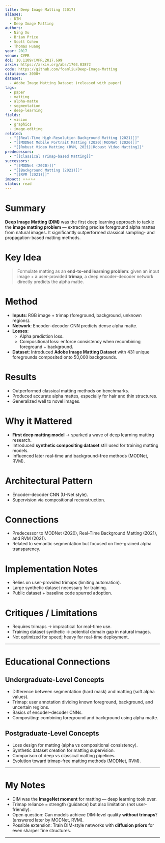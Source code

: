 ```yaml
---
title: Deep Image Matting (2017)
aliases:
  - DIM
  - Deep Image Matting
authors:
  - Ning Xu
  - Brian Price
  - Scott Cohen
  - Thomas Huang
year: 2017
venue: CVPR
doi: 10.1109/CVPR.2017.699
arxiv: https://arxiv.org/abs/1703.03872
code: https://github.com/foamliu/Deep-Image-Matting
citations: 3000+
dataset:
  - Adobe Image Matting Dataset (released with paper)
tags:
  - paper
  - matting
  - alpha-matte
  - segmentation
  - deep-learning
fields:
  - vision
  - graphics
  - image-editing
related:
  - "[[Real-Time High-Resolution Background Matting (2021)]]"
  - "[[MODNet Mobile Portrait Matting (2020)|MODNet (2020)]]"
  - "[[Robust Video Matting (RVM, 2021)|Robust Video Matting]]"
predecessors:
  - "[[Classical Trimap-based Matting]]"
successors:
  - "[[MODNet (2020)]]"
  - "[[Background Matting (2021)]]"
  - "[[RVM (2021)]]"
impact: ⭐⭐⭐⭐⭐
status: read
---
```


# Summary
**Deep Image Matting (DIM)** was the first deep learning approach to tackle the **image matting problem** — extracting precise foreground alpha mattes from natural images. It significantly outperformed classical sampling- and propagation-based matting methods.

# Key Idea
> Formulate matting as an **end-to-end learning problem**: given an input image + a user-provided **trimap**, a deep encoder–decoder network directly predicts the alpha matte.

# Method
- **Inputs**: RGB image + trimap (foreground, background, unknown regions).  
- **Network**: Encoder–decoder CNN predicts dense alpha matte.  
- **Losses**:  
  - Alpha prediction loss.  
  - Compositional loss: enforce consistency when recombining foreground + background.  
- **Dataset**: Introduced **Adobe Image Matting Dataset** with 431 unique foregrounds composited onto 50,000 backgrounds.  

# Results
- Outperformed classical matting methods on benchmarks.  
- Produced accurate alpha mattes, especially for hair and thin structures.  
- Generalized well to novel images.  

# Why it Mattered
- **First deep matting model** → sparked a wave of deep learning matting research.  
- Introduced **synthetic compositing dataset** still used for training matting models.  
- Influenced later real-time and background-free methods (MODNet, RVM).  

# Architectural Pattern
- Encoder–decoder CNN (U-Net style).  
- Supervision via compositional reconstruction.  

# Connections
- Predecessor to MODNet (2020), Real-Time Background Matting (2021), and RVM (2021).  
- Related to semantic segmentation but focused on fine-grained alpha transparency.  

# Implementation Notes
- Relies on user-provided trimaps (limiting automation).  
- Large synthetic dataset necessary for training.  
- Public dataset + baseline code spurred adoption.  

# Critiques / Limitations
- Requires trimaps → impractical for real-time use.  
- Training dataset synthetic → potential domain gap in natural images.  
- Not optimized for speed; heavy for real-time deployment.  

---

# Educational Connections

## Undergraduate-Level Concepts
- Difference between segmentation (hard mask) and matting (soft alpha values).  
- Trimap: user annotation dividing known foreground, background, and uncertain regions.  
- Basics of encoder–decoder CNNs.  
- Compositing: combining foreground and background using alpha matte.  

## Postgraduate-Level Concepts
- Loss design for matting (alpha vs compositional consistency).  
- Synthetic dataset creation for matting supervision.  
- Comparison of deep vs classical matting pipelines.  
- Evolution toward trimap-free matting methods (MODNet, RVM).  

---

# My Notes
- DIM was the **ImageNet moment** for matting — deep learning took over.  
- Trimap reliance = strength (guidance) but also limitation (not user-friendly).  
- Open question: Can models achieve DIM-level quality **without trimaps**? (answered later by MODNet, RVM).  
- Possible extension: Train DIM-style networks with **diffusion priors** for even sharper fine structures.  

---
